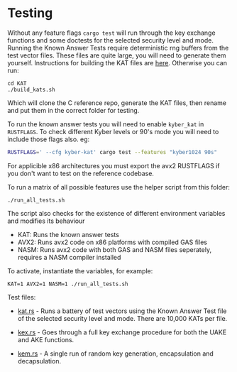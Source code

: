 # Testing

Without any feature flags `cargo test` will run through the key exchange functions and some doctests for the selected security level and mode. Running the Known Answer Tests require deterministic rng buffers from the test vector files. These files are quite large, you will need to generate them yourself. Instructions for building the KAT files are [here](./KAT/readme.md). Otherwise you can run:

```shell
cd KAT
./build_kats.sh
```

Which will clone the C reference repo, generate the KAT files, then rename and put them in the correct folder for testing.

To run the known answer tests you will need to enable `kyber_kat` in `RUSTFLAGS`. To check different Kyber levels or 90's mode you will need to include those flags also. eg:
```bash
RUSTFLAGS=' --cfg kyber-kat' cargo test --features "kyber1024 90s"
```

For applicible x86 architectures you must export the avx2 RUSTFLAGS if you don't want to test on the reference codebase.

To run a matrix of all possible features use the helper script from this folder:
```shell
./run_all_tests.sh
```

The script also checks for the existence of different environment variables and modifies
its behaviour

* KAT: Runs the known answer tests
* AVX2: Runs avx2 code on x86 platforms with compiled GAS files
* NASM: Runs avx2 code with both GAS and NASM files seperately, requires a NASM compiler installed

To activate, instantiate the variables, for example:

```shell
KAT=1 AVX2=1 NASM=1 ./run_all_tests.sh 
```

Test files:

* [kat.rs](./kat.rs)  - Runs a battery of test vectors using the Known Answer Test file of the selected security level and mode. There are 10,000 KATs per file.

* [kex.rs](./kex.rs) - Goes through a full key exchange procedure for both the UAKE and AKE functions.

* [kem.rs](./kem.rs) - A single run of random key generation, encapsulation and decapsulation.
